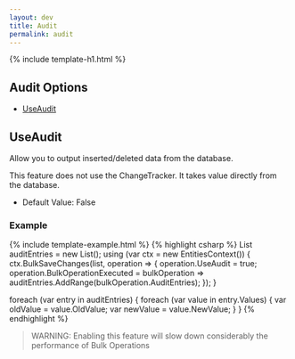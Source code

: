 ```yaml
---
layout: dev
title: Audit
permalink: audit
---
```


{% include template-h1.html %}

## Audit Options
- [UseAudit](#useaudit)

## UseAudit
Allow you to output inserted/deleted data from the database.

This feature does not use the ChangeTracker. It takes value directly from the database.

- Default Value: False

### Example
{% include template-example.html %} 
{% highlight csharp %}
List<AuditEntry> auditEntries = new List<AuditEntry>();
using (var ctx = new EntitiesContext())
{
    ctx.BulkSaveChanges(list, operation =>
    {
        operation.UseAudit = true;
        operation.BulkOperationExecuted = bulkOperation => auditEntries.AddRange(bulkOperation.AuditEntries);
    });
}

foreach (var entry in auditEntries)
{
    foreach (var value in entry.Values)
    {
        var oldValue = value.OldValue;
        var newValue = value.NewValue;
    }
}
{% endhighlight %}

> WARNING: Enabling this feature will slow down considerably the performance of Bulk Operations
